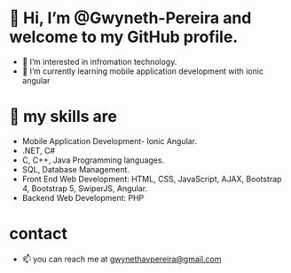 # 👋 Hi, I’m @Gwyneth-Pereira and welcome to my GitHub profile.
- 👀 I’m interested in infromation technology.
- 🌱 I’m currently learning mobile application development with ionic angular 
# :file_folder: my skills are 
-  Mobile Application Development- Ionic Angular.
- .NET, C#
- C, C++, Java Programming languages.
- SQL, Database Management.
- Front End Web Development: HTML, CSS, JavaScript, AJAX, Bootstrap 4, Bootstrap 5, SwiperJS, Angular.
- Backend Web Development: PHP

# contact
- 📫 you can reach me at gwynethavpereira@gmail.com

<!---
Gwyneth-Pereira/Gwyneth-Pereira is a ✨ special ✨ repository because its `README.md` (this file) appears on your GitHub profile.
You can click the Preview link to take a look at your changes.
--->
